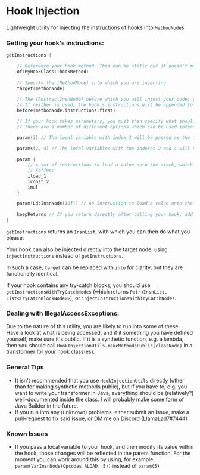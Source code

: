 # Hook Injection

Lightweight utility for injecting the instructions of hooks into `MethodNode`s

### Getting your hook's instructions:

```kotlin
getInstructions {

    // Reference your hook method. This can be static but it doesn't matter
    of(MyHookClass::hookMethod)
    
    // Specify the [MethodNode] into which you are injecting
    target(methodNode)
    
    // The [AbstractInsnNode] before which you will inject your code; you can also use [after] instead
    // If neither is used, the hook's instructions will be appended to the target method's instructions
    before(methodNode.instructions.first)

    // If your hook takes parameters, you must then specify what should be passed as each one
    // There are a number of different options which can be used interchangeably:

    param(3) // The local variable with index 3 will be passed as the first parameter to the hook

    params(2, 4) // The local variables with the indexes 2 and 4 will be passed as the second and third parameters of the hook respectively
    
    param {
        // A set of instructions to load a value onto the stack, which will be treated as the fourth parameter of the hook
        // Koffee:
        iload_1
        iconst_2
        imul
    }

    param(LdcInsnNode(10f)) // An instruction to load a value onto the stack, which will be treated as the fifth parameter of the hook
    
    keepReturns // If you return directly after calling your hook, add this and don't add a return instruction
}
```
`getInstructions` returns an `InsnList`, with which you can then do what you please.

Your hook can also be injected directly into the target node, using `injectInstructions` instead of `getInstructions`.

In such a case, `target` can be replaced with `into` for clarity, but they are functionally identical.

If your hook contains any try-catch blocks, you should use `getInstructionsWithTryCatchNodes` (which returns `Pair<InsnList, List<TryCatchBlockNode>>`), or `injectInstructionsWithTryCatchNodes`.

### Dealing with IllegalAccessExceptions:

Due to the nature of this utility, you are likely to run into some of these. Have a look at what is being accessed, and if it something you have defined yourself, make sure it's public.
If it is a synthetic function, e.g. a lambda, then you should call `HookInjectionUtils.makeMethodsPublic(classNode)` in a transformer for your hook class(es).

### General Tips
* It isn't recommended that you use `HookInjectionUtils` directly (other than for making synthetic methods public), but if you have to, e.g. you want to write your transformer in Java, everything should be (relatively?) well-documented inside the class. I will probably make some form of Java Builder in the future.
* If you run into any (unknown) problems, either submit an Issue, make a pull-request to fix said issue, or DM me on Discord (LlamaLad7#7444)

### Known Issues
* If you pass a local variable to your hook, and then modify its value within the hook, those changes will be reflected in the parent function. For the moment you can work around this by using, for example, `param(VarInsnNode(Opcodes.ALOAD, 5))` instead of `param(5)`
